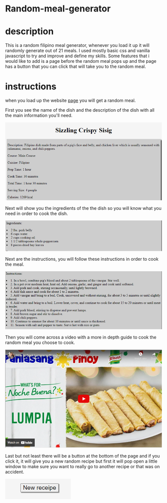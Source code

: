 # Random-meal-generator

# description
This is a random filipino meal generator, whenever you load it up it will randomly generate out of 21 meals.
I used mostly basic css and vanilla javascript to try and improve and define my skills. Some features that
i would like to add is a page before the random meal pops up and the page has a button that you can click that will take
you to the random meal.


# instructions
when you load up the website [page](https://drewpayton.github.io/Random-meal-generator/) you will get a random meal.

First you see the name of the dish and the description of the dish with
all the main information you'll need.



![mealdesc](pictures/mealdesc.PNG)

Next will show you the ingredients of the the dish so you will know 
what you need in order to cook the dish.


![mealdesc](pictures/ingred.PNG)

Next are the instructions, you will follow these instructions in order to cook the meal.


![mealdesc](pictures/instruc.PNG)

Then you will come across a video with a more in depth guide to cook the 
random meal you choose to cook.

![mealdesc](pictures/video.PNG)

Last but not least there will be a button at the bottom of the page and if you click it, it will give you a new random recipe but first it will pop open a little window to make sure you want to really go to another recipe or that was on accident.

![mealdesc](pictures/newrecipe.PNG)








 